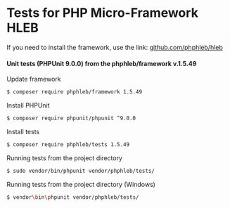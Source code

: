 Tests for PHP Micro-Framework HLEB
=====================

 If you need to install the framework, use the link: [github.com/phphleb/hleb](https://github.com/phphleb/hleb) 
 
 
 #### Unit tests (PHPUnit 9.0.0) from the phphleb/framework v.1.5.49

Update framework

```bash
$ composer require phphleb/framework 1.5.49
```

Install PHPUnit

```bash
$ composer require phpunit/phpunit ^9.0.0
```

Install tests

```bash
$ composer require phphleb/tests 1.5.49
```

Running tests from the project directory

```bash
$ sudo vendor/bin/phpunit vendor/phphleb/tests/
```

Running tests from the project directory (Windows)

```bash
$ vendor\bin\phpunit vendor/phphleb/tests/
```
